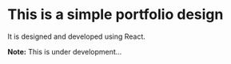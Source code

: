 # This is a simple portfolio design

It is designed and developed using React.

**Note:** This is under development...

